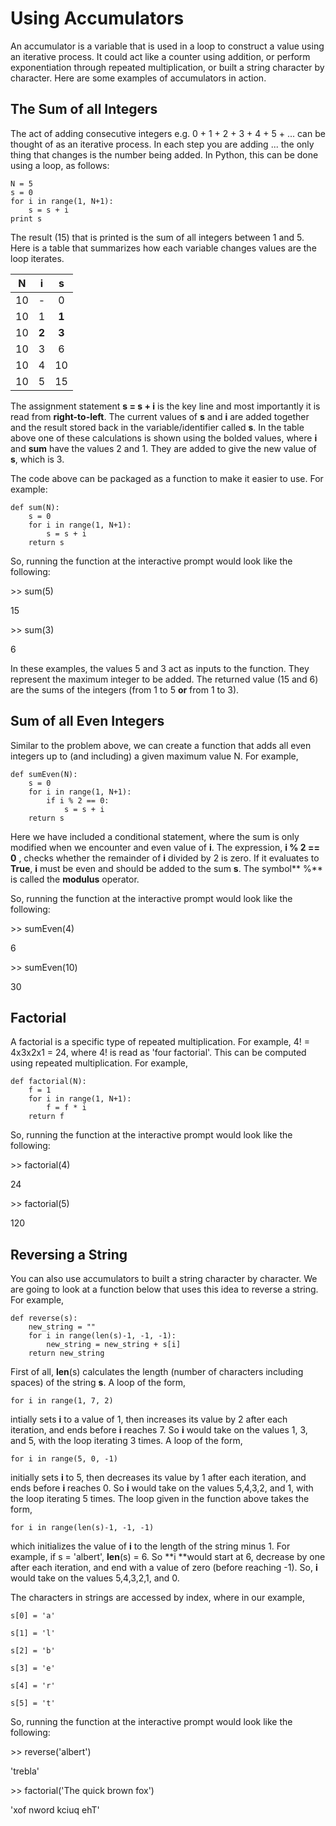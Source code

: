 # Using Accumulators

An accumulator is a variable that is used in a loop to construct a value using an iterative process.  It could act like a counter using addition, or perform exponentiation through repeated multiplication, or built a string character by character.  Here are some examples of accumulators in action.

## The Sum of all Integers

The act of adding consecutive integers e.g. 0 + 1 + 2 + 3 + 4 + 5 + ... can be thought of as an iterative process.  In each step you are adding ... the only thing that changes is the number being added.  In Python, this can be done using a loop, as follows:

```
N = 5
s = 0
for i in range(1, N+1):
    s = s + i
print s
```

The result \(15\) that is printed is the sum of all integers between 1 and 5.  Here is a table that summarizes how each variable changes values are the loop iterates.

| N | i | s |
| :---: | :---: | :---: |
| 10 | - | 0 |
| 10 | 1 | **1** |
| 10 | **2** | **3** |
| 10 | 3 | 6 |
| 10 | 4 | 10 |
| 10 | 5 | 15 |

The assignment statement **s = s + i** is the key line and most importantly it is read from **right-to-left**.  The current values of **s** and **i** are added together and the result stored back in the variable/identifier called **s**.  In the table above one of these calculations is shown using the bolded values, where **i** and **sum** have the values 2 and 1.  They are added to give the new value of **s**, which is 3.

The code above can be packaged as a function to make it easier to use.  For example:

```
def sum(N):
    s = 0
    for i in range(1, N+1):
        s = s + i
    return s
```

So, running the function at the interactive prompt would look like the following:

&gt;&gt; sum\(5\)

15

&gt;&gt; sum\(3\)

6

In these examples, the values 5 and 3 act as inputs to the function.  They represent the maximum integer to be added.  The returned value \(15 and 6\) are the sums of the integers \(from 1 to 5 **or** from 1 to 3\).

## Sum of all Even Integers

Similar to the problem above, we can create a function that adds all even integers up to \(and including\) a given maximum value N.  For example,

```
def sumEven(N):
    s = 0
    for i in range(1, N+1):
        if i % 2 == 0:
            s = s + i
    return s
```

Here we have included a conditional statement, where the sum is only modified when we encounter and even value of **i**.  The expression,  **i % 2 == 0** , checks whether the remainder of **i**  divided by 2 is zero.  If it evaluates to **True**, **i** must be even and should be added to the sum **s**.  The symbol** %** is called the **modulus** operator.

So, running the function at the interactive prompt would look like the following:

&gt;&gt; sumEven\(4\)

6

&gt;&gt; sumEven\(10\)

30

## Factorial

A factorial is a specific type of repeated multiplication.  For example, 4! = 4x3x2x1 = 24, where 4! is read as 'four factorial'.  This can be computed using repeated multiplication.  For example,

```
def factorial(N):
    f = 1
    for i in range(1, N+1):
        f = f * i
    return f
```

So, running the function at the interactive prompt would look like the following:

&gt;&gt; factorial\(4\)

24

&gt;&gt; factorial\(5\)

120

## Reversing a String

You can also use accumulators to built a string character by character.  We are going to look at a function below that uses this idea to reverse a string.  For example,

```
def reverse(s):
    new_string = ""
    for i in range(len(s)-1, -1, -1):
        new_string = new_string + s[i]
    return new_string
```

First of all, **len**\(s\) calculates the length \(number of characters including spaces\) of the string **s**.  A loop of the form,

`for i in range(1, 7, 2)`

intially sets **i** to a value of 1, then increases its value by 2 after each iteration, and ends before **i** reaches 7.  So **i** would take on the values 1, 3, and 5, with the loop iterating 3 times.  A loop of the form,

`for i in range(5, 0, -1)`

initially sets **i** to 5, then decreases its value by 1 after each iteration, and ends before **i** reaches 0.  So **i** would take on the values 5,4,3,2, and 1, with the loop iterating 5 times.  The loop given in the function above takes the form,

`for i in range(len(s)-1, -1, -1)`

which initializes the value of **i** to the length of the string minus 1.  For example, if s = 'albert', **len**\(s\) = 6.  So **i **would start at 6, decrease by one after each iteration, and end with a value of zero \(before reaching -1\).  So, **i** would take on the values 5,4,3,2,1, and 0.

The characters in strings are accessed by index, where in our example,

`s[0] = 'a'`

`s[1] = 'l'`

`s[2] = 'b'`

`s[3] = 'e'`

`s[4] = 'r'`

`s[5] = 't'`

So, running the function at the interactive prompt would look like the following:

&gt;&gt; reverse\('albert'\)

'trebla'

&gt;&gt; factorial\('The quick brown fox'\)

'xof nword kciuq ehT'

